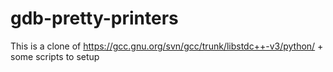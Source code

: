 # gdb-pretty-printers
This is a clone of https://gcc.gnu.org/svn/gcc/trunk/libstdc++-v3/python/ + some scripts to setup
